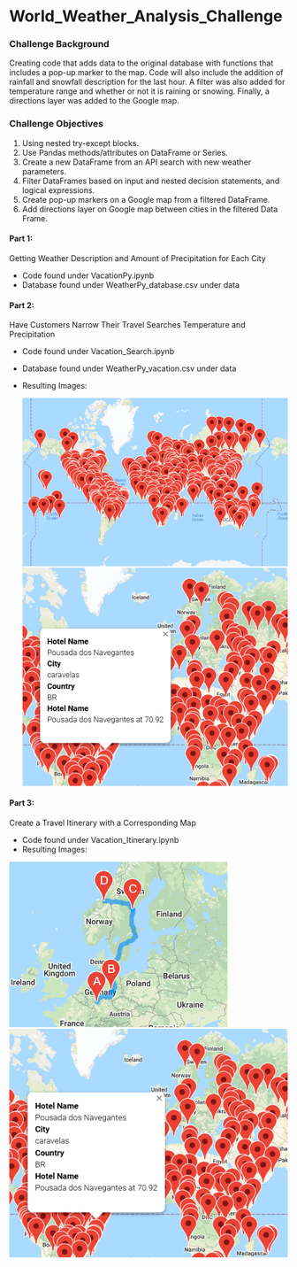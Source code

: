 # World_Weather_Analysis_Challenge

### Challenge Background
  Creating code that adds data to the original database with functions that includes a pop-up marker to the map.
  Code will also include the addition of rainfall and snowfall description for the last hour.
  A filter was also added for temperature range and whether or not it is raining or snowing.
  Finally, a directions layer was added to the Google map.
  
### Challenge Objectives
  1. Using nested try-except blocks.
  2. Use Pandas methods/attributes on DataFrame or Series.
  3. Create a new DataFrame from an API search with new weather parameters.
  4. Filter DataFrames based on input and nested decision statements, and logical expressions.
  5. Create pop-up markers on a Google map from a filtered DataFrame.
  6. Add directions layer on Google map between cities in the filtered Data Frame.
  
#### Part 1:
  Getting Weather Description and Amount of Precipitation for Each City
  - Code found under VacationPy.ipynb
  - Database found under WeatherPy_database.csv under data
  
#### Part 2:
  Have Customers Narrow Their Travel Searches Temperature and Precipitation
  - Code found under Vacation_Search.ipynb
  - Database found under WeatherPy_vacation.csv under data
  - Resulting Images:
  
  
    ![Total Vacation Map](image/WeatherPy_Vacation_Map.PNG)
    ![Map with Pop-up](image/WeatherPy_Vacation_Map_PopUp.PNG)
    
#### Part 3:
  Create a Travel Itinerary with a Corresponding Map
  - Code found under Vacation_Itinerary.ipynb
  - Resulting Images:
  
  
  
   ![Travel Map with Route](image/WeatherPy_Travel_Map.PNG)
   ![Travel Map with Markers](image/WeatherPy_Vacation_Map_PopUp.PNG)
  
